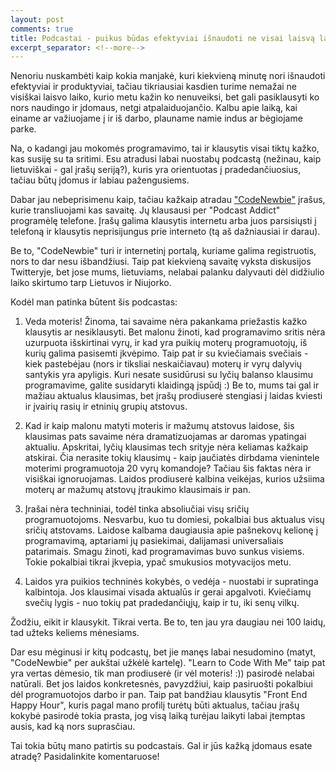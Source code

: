 ```yaml
---
layout: post
comments: true
title: Podcastai - puikus būdas efektyviai išnaudoti ne visai laisvą laiką
excerpt_separator: <!--more-->
---
```

Nenoriu nuskambėti kaip kokia manjakė, kuri kiekvieną minutę nori išnaudoti efektyviai ir produktyviai, tačiau tikriausiai kasdien turime
nemažai ne visiškai laisvo laiko, kurio metu kažin ko nenuveiksi, bet gali pasiklausyti ko nors naudingo ir įdomaus, netgi atpalaiduojančio.
Kalbu apie laiką, kai einame ar važiuojame į ir iš darbo, plauname namie indus ar bėgiojame parke. 
<!--more-->
Na, o kadangi jau mokomės programavimo, tai ir klausytis visai tiktų kažko, kas susiję su ta sritimi. Esu atradusi labai nuostabų podcastą (nežinau, kaip lietuviškai -
gal įrašų seriją?), kuris yra orientuotas į pradedančiuosius, tačiau būtų įdomus ir labiau pažengusiems. 

Dabar jau nebeprisimenu kaip, tačiau kažkaip atradau <a href="http://www.codenewbie.org/" target="_blank">"CodeNewbie"</a> įrašus, kurie transliuojami kas savaitę. Jų klausausi per "Podcast Addict"
programėlę telefone. Įrašų galima klausytis internetu arba juos parsisiųsti į telefoną ir klausytis neprisijungus prie interneto (tą aš dažniausiai 
ir darau).

Be to, "CodeNewbie" turi ir internetinį portalą, kuriame galima registruotis, nors to dar nesu išbandžiusi. Taip pat kiekvieną savaitę vyksta
diskusijos Twitteryje, bet jose mums, lietuviams, nelabai palanku dalyvauti dėl didžiulio laiko skirtumo tarp Lietuvos ir Niujorko. 

Kodėl man patinka būtent šis podcastas: 

1. Veda moteris! Žinoma, tai savaime nėra pakankama priežastis kažko klausytis ar nesiklausyti. Bet malonu žinoti, kad programavimo sritis nėra
uzurpuota išskirtinai vyrų, ir kad yra puikių moterų programuotojų, iš kurių galima pasisemti įkvėpimo. Taip pat ir su kviečiamais svečiais - 
kiek pastebėjau (nors ir tiksliai neskaičiavau) moterų ir vyrų dalyvių santykis yra apyligis. Kuri nesate susidūrusi su lyčių balanso 
klausimu programavime, galite susidaryti klaidingą įspūdį :)  Be to, mums tai gal ir mažiau aktualus klausimas, bet įrašų prodiuserė stengiasi
į laidas kviesti ir įvairių rasių ir etninių grupių atstovus. 

2. Kad ir kaip malonu matyti moteris ir mažumų atstovus laidose, šis klausimas pats savaime nėra dramatizuojamas ar daromas ypatingai aktualiu.
Apskritai, lyčių klausimas tech srityje nėra keliamas kažkaip atskirai. Čia nerasite tokių klausimų - kaip jaučiatės dirbdama vienintele 
moterimi programuotoja 20 vyrų komandoje? Tačiau šis faktas nėra ir visiškai ignoruojamas. Laidos prodiuserė kalbina veikėjas, kurios 
užsiima moterų ar mažumų atstovų įtraukimo klausimais ir pan.

3. Įrašai nėra techniniai, todėl tinka absoliučiai visų sričių programuotojoms. Nesvarbu, kuo tu domiesi, pokalbiai bus aktualus visų sričių
atstovams. Laidose kalbama daugiausia apie pašnekovų kelionę į programavimą, aptariami jų pasiekimai, dalijamasi universaliais patarimais. Smagu
žinoti, kad programavimas buvo sunkus visiems. Tokie pokalbiai tikrai įkvepia, ypač smukusios motyvacijos metu.

4. Laidos yra puikios techninės kokybės, o vedėja - nuostabi ir supratinga kalbintoja. Jos klausimai visada aktualūs ir gerai apgalvoti.
Kviečiamų svečių lygis - nuo tokių pat pradedančiųjų, kaip ir tu, iki senų vilkų. 

Žodžiu, eikit ir klausykit. Tikrai verta. Be to, ten jau yra daugiau nei 100 laidų, tad užteks keliems mėnesiams. 

Dar esu mėginusi ir kitų podcastų, bet jie manęs labai nesudomino (matyt, "CodeNewbie" per aukštai užkėlė kartelę). "Learn to Code With Me" 
taip pat yra vertas dėmesio, tik man prodiuserė (ir vėl moteris! :)) pasirodė nelabai natūrali. Bet jos laidos konkretesnės, pavyzdžiui,
kaip pasiruošti pokalbiui dėl programuotojos darbo ir pan. Taip pat bandžiau klausytis "Front End Happy Hour", kuris pagal mano profilį turėtų
būti aktualus, tačiau įrašų kokybė pasirodė tokia prasta, jog visą laiką turėjau laikyti labai įtemptas ausis, kad ką nors suprasčiau.

Tai tokia būtų mano patirtis su podcastais. Gal ir jūs kažką įdomaus esate atradę? Pasidalinkite komentaruose!


